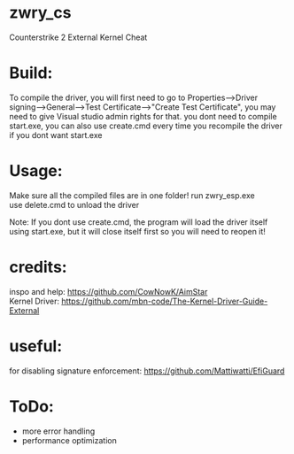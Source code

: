# zwry_cs
Counterstrike 2 External Kernel Cheat

# Build:
To compile the driver, you will first need to go to Properties-->Driver signing-->General-->Test Certificate-->"Create Test Certificate", you may need to give Visual studio admin rights for that.
you dont need to compile start.exe, you can also use create.cmd every time you recompile the driver if you dont want start.exe

# Usage:
Make sure all the compiled files are in one folder!
run zwry_esp.exe <br />
use delete.cmd to unload the driver <br />

Note: If you dont use create.cmd, the program will load the driver itself using start.exe, but it will close itself first so you will need to reopen it!

# credits:
inspo and help: https://github.com/CowNowK/AimStar <br />
Kernel Driver: https://github.com/mbn-code/The-Kernel-Driver-Guide-External

# useful:
for disabling signature enforcement: https://github.com/Mattiwatti/EfiGuard

# ToDo:
- more error handling
- performance optimization
